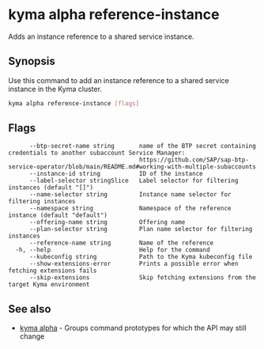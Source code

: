 # kyma alpha reference-instance

Adds an instance reference to a shared service instance.

## Synopsis

Use this command to add an instance reference to a shared service instance in the Kyma cluster.

```bash
kyma alpha reference-instance [flags]
```

## Flags

```text
      --btp-secret-name string       name of the BTP secret containing credentials to another subaccount Service Manager:
                                     https://github.com/SAP/sap-btp-service-operator/blob/main/README.md#working-with-multiple-subaccounts
      --instance-id string           ID of the instance
      --label-selector stringSlice   Label selector for filtering instances (default "[]")
      --name-selector string         Instance name selector for filtering instances
      --namespace string             Namespace of the reference instance (default "default")
      --offering-name string         Offering name
      --plan-selector string         Plan name selector for filtering instances
      --reference-name string        Name of the reference
  -h, --help                         Help for the command
      --kubeconfig string            Path to the Kyma kubeconfig file
      --show-extensions-error        Prints a possible error when fetching extensions fails
      --skip-extensions              Skip fetching extensions from the target Kyma environment
```

## See also

* [kyma alpha](kyma_alpha.md) - Groups command prototypes for which the API may still change
